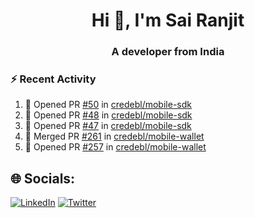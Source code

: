 <h1 align="center">Hi 👋, I'm Sai Ranjit</h1>
<h3 align="center">A developer from India</h3>

### :zap: Recent Activity

<!--START_SECTION:activity-->
1. 💪 Opened PR [#50](https://github.com/credebl/mobile-sdk/pull/50) in [credebl/mobile-sdk](https://github.com/credebl/mobile-sdk)
2. 💪 Opened PR [#48](https://github.com/credebl/mobile-sdk/pull/48) in [credebl/mobile-sdk](https://github.com/credebl/mobile-sdk)
3. 💪 Opened PR [#47](https://github.com/credebl/mobile-sdk/pull/47) in [credebl/mobile-sdk](https://github.com/credebl/mobile-sdk)
4. 🎉 Merged PR [#261](https://github.com/credebl/mobile-wallet/pull/261) in [credebl/mobile-wallet](https://github.com/credebl/mobile-wallet)
5. 💪 Opened PR [#257](https://github.com/credebl/mobile-wallet/pull/257) in [credebl/mobile-wallet](https://github.com/credebl/mobile-wallet)
<!--END_SECTION:activity-->

## 🌐 Socials:
[![LinkedIn](https://img.shields.io/badge/LinkedIn-%230077B5.svg?logo=linkedin&logoColor=white)](https://linkedin.com/in/sairanjit) [![Twitter](https://img.shields.io/badge/Twitter-%231DA1F2.svg?logo=Twitter&logoColor=white)](https://twitter.com/sairanjit_) 
